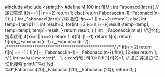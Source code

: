 #include <cstdio>
#include <string.h>
#define M 100
int fi[M];
int Fabonacci(int n){            //递归实现
    if(n==1 || n==2) return 1;
    else{
        return Fabonacci(n-1)+Fabonacci(n-2);
    }
}
int _Fabonacci(int n){         //非递归
    if(n==1 || n==2) return 1;
    else{
        int temp=1,temp1=1;
        int result=0;
        for(int i=3;i<=n;i++){
            result=temp+temp1;
            temp=temp1;
            temp1=result;
        }
        return result;
    }
}
int __Fabonacci(int n){         //记忆化搜索优化
    if(n==1||n==2)
        return 1;
    if(fi[n]!=-1)
        return fi[n];
    return fi[n]=__Fabonacci(n-1)+__Fabonacci(n-2);
    /**************************************************/
    /*
       if(n > 2) return fi[n] == -1 ? fi[n]=__Fabonacci(n-1)+__Fabonacci(n-2):fi[n];
12     else return 1;
     */
}
int main(){
    memset(fi, -1, sizeof(fi));
    fi[0]=0,fi[1],fi[2]=1;
    //                       递归        非递归        记忆化搜索
    printf("%d %d %d",Fabonacci(20),_Fabonacci(20),__Fabonacci(20));
    return 0;
}
